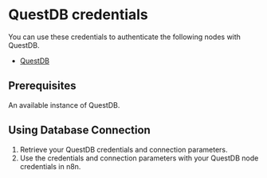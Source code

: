 # QuestDB credentials

You can use these credentials to authenticate the following nodes with QuestDB.

- [QuestDB](/integrations/builtin/app-nodes/n8n-nodes-base.questdb/)

## Prerequisites

An available instance of QuestDB. 

## Using Database Connection

1. Retrieve your QuestDB credentials and connection parameters.
2. Use the credentials and connection parameters with your QuestDB node credentials in n8n.

